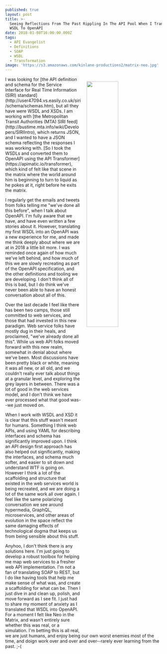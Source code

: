 ```yaml
---
published: true
layout: post
title: >-
  Seeing Reflections From The Past Rippling In The API Pool When I Translated
  WSDL To OpenAPI
date: 2018-01-08T16:00:00.000Z
tags:
  - API Evangelist
  - Definitions
  - SOAP
  - WSDL
  - Transformation
image: 'https://s3.amazonaws.com/kinlane-productions2/matrix-neo.jpg'
---
```

<p><img src="https://s3.amazonaws.com/kinlane-productions2/matrix-neo.jpg" align="right" width="45%" style="padding: 15px;" /></p>I was looking for [the API definition and schema for the Service Interface for Real Time Information (SIRI) standard](http://user47094.vs.easily.co.uk/siri/schema/schemas.htm), but all they have were WSDL and XSDs. I am working with [the Metropolitan Transit Authorities (MTA) SIRI feed](http://bustime.mta.info/wiki/Developers/SIRIIntro), which returns JSON, and I wanted to have a JSON schema reflecting the responses I was working with. [So I took the WSDLs and converted them to OpenAPI using the API Transformer](https://apimatic.io/transformer), which kind of felt like that scene in the matrix where the world around him is beginning to turn to liquid as he pokes at it, right before he exits the matrix.

I regularly get the emails and tweets from folks telling me "we've done all this before", when I talk about OpenAPI. I'm fully aware that we have, and have even written a few stories about it. However, translating my first WSDL into an OpenAPI was a new experience for me, and made me think deeply about where we are at in 2018 a little bit more. I was reminded once again of how much we've left behind, and how much of this we are slowly recreating as part of the OpenAPI specification, and the other definitions and tooling we are developing. I don't think all of this is bad, but I do think we've never been able to have an honest conversation about all of this.

Over the last decade I feel like there has been two camps, those still committed to web services, and those that had invested in this new paradigm. Web service folks have mostly dug in their heals, and proclaimed, "we've already done all this". While us web API folks moved forward with this new realm, somewhat in denial about where we've been. Most discussions have been pretty black or white, meaning it was all new, or all old, and we couldn't really ever talk about things at a granular level, and exploring the grey layers in between. There was a lot of good in the web services model, and I don't think we have ever processed what that good was--we just moved on.

When I work with WSDL and XSD it is clear that this stuff wasn't meant for humans. Something I think web APIs, and using YAML for describing interfaces and schema has significantly improved upon. I think an API design first approach has also helped out significantly, making the interfaces, and schema much softer, and easier to sit down and understand WTF is going on. However I think a lot of the scaffolding and structure that existed in the web services world is being recreated, and we are doing a lot of the same work all over again. I feel like the same polarizing conversation we see around hypermedia, GraphQL, microservices, and other areas of evolution in the space reflect the same damaging effects of technological dogma that keeps us from being sensible about this stuff.

Anyhoo, I don't think there is any solutions here. I'm just going to develop a robust toolbox for helping me map web services to a fresher web API implementation. I'm not a fan of translating SOAP to REST, but I do like having tools that help me make sense of what was, and create a scaffolding for what can be. Then I just dive in and clean up, polish, and move forward as I see fit. I just had to share my moment of anxiety as I translated that WSDL into OpenAPI. For a moment I felt like Neo in the Matrix, and wasn't entirely sure whether this was real, or a simulation. I'm betting this is all real, we are just humans, and enjoy being our own worst enemies most of the time, and doign work over and over and over--rarely ever learning from the past. ;-(
